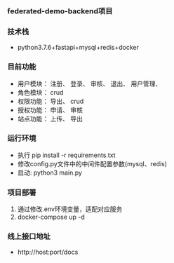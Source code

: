 ### federated-demo-backend项目

### 技术栈
- python3.7.6+fastapi+mysql+redis+docker

### 目前功能
- 用户模块：
	注册、
	登录、
	审核、
	退出、
	用户管理、
- 角色模块：
	crud
- 权限功能：
	导出、
	crud
- 授权功能：
	申请、
	审核
- 站点功能：
	上传、
	导出

### 运行环境
- 执行 pip install -r requirements.txt
- 修改config.py文件中的中间件配置参数(mysql、redis) 
- 启动: python3 main.py

### 项目部署
1. 通过修改.env环境变量，适配对应服务
2. docker-compose up -d

### 线上接口地址
- http://host:port/docs